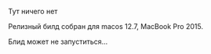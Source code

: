 
Тут ничего нет

Релизный билд собран для macos 12.7, MacBook Pro 2015.

Блид может не запуститься...

